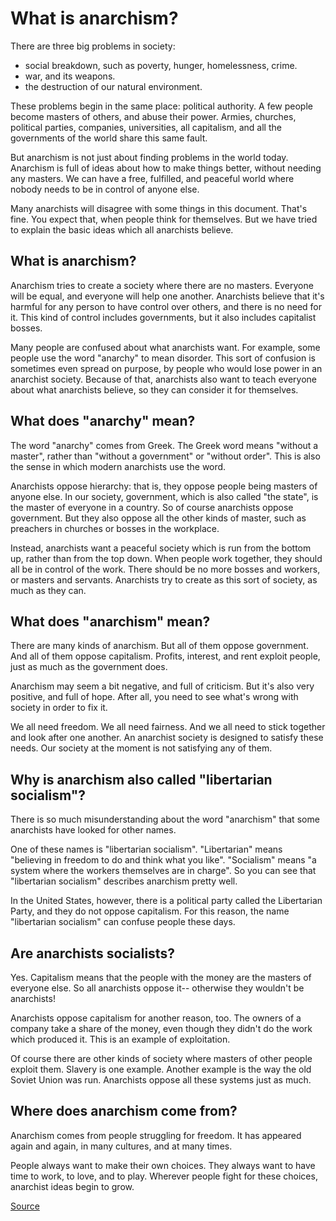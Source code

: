 What is anarchism?
==================

There are three big problems in society:

 - social breakdown, such as poverty, hunger, homelessness,
   crime.
 - war, and its weapons.
 - the destruction of our natural environment.

These problems begin in the same place: political authority.
A few people become masters of others, and abuse their power.
Armies, churches, political parties, companies, universities,
all capitalism, and all the governments of the world
share this same fault.

But anarchism is not just about finding problems in the world today.
Anarchism is full of ideas about how to make things better,
without needing any masters. We can have a free, fulfilled,
and peaceful world where nobody needs to be in control of
anyone else.

Many anarchists will disagree with some things in this document.
That's fine. You expect that, when people think for themselves.
But we have tried to explain the basic ideas which all anarchists
believe.

What is anarchism? 
------------------


Anarchism tries to create a society where there are
no masters. Everyone will be equal, and everyone will
help one another.
Anarchists believe that it's harmful for any person to
have control over others, and there is no need for it.
This kind of control includes governments, but it
also includes capitalist bosses.

Many people are confused about what anarchists want.
For example, some people use the word "anarchy" to mean disorder.
This sort of confusion is sometimes even spread on purpose,
by people who would lose power in an anarchist society.
Because of that, anarchists also want to teach everyone
about what anarchists believe, so they can consider it for themselves.

What does "anarchy" mean?
-----------------------

The word "anarchy" comes from Greek. The Greek word means
"without a master", rather than "without a government" or
"without order". This is also the sense in which modern anarchists
use the word.

Anarchists oppose hierarchy: that is, they oppose people being
masters of anyone else. In our society, government, which is also
called "the state", is the master of everyone in a country.
So of course anarchists oppose government. But they also oppose
all the other kinds of master, such as preachers in churches
or bosses in the workplace.

Instead, anarchists want a peaceful society which is run from
the bottom up, rather than from the top down. When people work
together, they should all be in control of the work. There
should be no more bosses and workers, or masters and servants.
Anarchists try to create as this sort of society, as much as they can.

What does "anarchism" mean?
---------------------------

There are many kinds of anarchism. But all of them oppose
government. And all of them oppose capitalism. Profits,
interest, and rent exploit people, just as much as the government 
does.

Anarchism may seem a bit negative, and full of criticism.
But it's also very positive, and full of hope.
After all, you need to see what's wrong with society in order
to fix it.

We all need freedom. We all need fairness. And we all need
to stick together and look after one another.
An anarchist society is designed to satisfy these needs.
Our society at the moment is not satisfying any of them.

Why is anarchism also called "libertarian socialism"?
-----------------------------------------------------

There is so much misunderstanding about the word
"anarchism" that some anarchists have looked for
other names.

One of these names is "libertarian socialism".
"Libertarian" means "believing in freedom to
do and think what you like". "Socialism" means
"a system where the workers themselves are in charge".
So you can see that "libertarian socialism"
describes anarchism pretty well.

In the United States, however, there is a political
party called the Libertarian Party, and they do not
oppose capitalism. For this reason, the name
"libertarian socialism" can confuse people these days.

Are anarchists socialists?
--------------------------

Yes. Capitalism means that the people with the money 
are the masters of everyone else. So all anarchists oppose it--
otherwise they wouldn't be anarchists!

Anarchists oppose capitalism for another reason, too.
The owners of a company take a share of the money,
even though they didn't do the work which produced it.
This is an example of exploitation.

Of course there are other kinds of society where
masters of other people exploit them. Slavery is one example.
Another example is the way the old Soviet Union was run.
Anarchists oppose all these systems just as much.

Where does anarchism come from?
-------------------------------

Anarchism comes from people struggling for freedom. It has appeared
again and again, in many cultures, and at many times.

People always want to make their
own choices. They always want to have time to work, to love,
and to play. Wherever people fight for these choices, anarchist
ideas begin to grow.

[Source](http://anarchism.pageabode.com/afaq/secA1.html)
